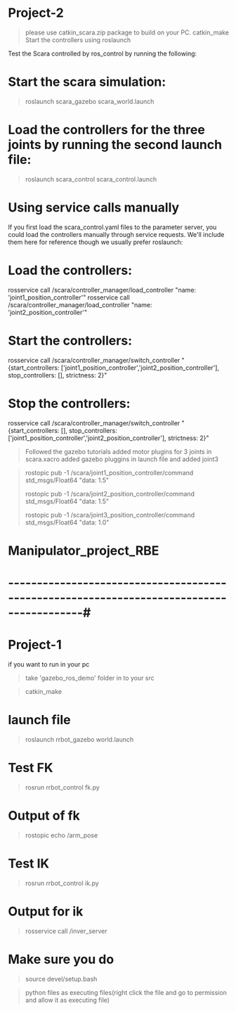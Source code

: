 # Project-2

> please use catkin_scara.zip package to build on your PC.
> catkin_make
> Start the controllers using roslaunch

Test the Scara controlled by ros_control by running the following:

# Start the scara simulation:

> roslaunch scara_gazebo scara_world.launch

# Load the controllers for the three joints by running the second launch file:

> roslaunch scara_control scara_control.launch

# Using service calls manually

If you first load the scara_control.yaml files to the parameter server, you could load the controllers manually through service requests. We'll include them here for reference though we usually prefer roslaunch:

# Load the controllers:

rosservice call /scara/controller_manager/load_controller "name: 'joint1_position_controller'"
rosservice call /scara/controller_manager/load_controller "name: 'joint2_position_controller'"

# Start the controllers:

rosservice call /scara/controller_manager/switch_controller "{start_controllers: ['joint1_position_controller','joint2_position_controller'], stop_controllers: [], strictness: 2}"

# Stop the controllers:

rosservice call /scara/controller_manager/switch_controller "{start_controllers: [], stop_controllers: ['joint1_position_controller','joint2_position_controller'], strictness: 2}"

> Followed the gazebo tutorials
> added motor plugins for 3 joints in scara.xacro
> added gazebo pluggins in launch file and added joint3

> rostopic pub -1 /scara/joint1_position_controller/command std_msgs/Float64 "data: 1.5"
> 
> rostopic pub -1 /scara/joint2_position_controller/command std_msgs/Float64 "data: 1.5"
> 
> rostopic pub -1 /scara/joint3_position_controller/command std_msgs/Float64 "data: 1.0"




# Manipulator_project_RBE

# -----------------------------------------------------------------------------------------#
# Project-1

if you want to run in your pc

 > take 'gazebo_ros_demo' folder in to your src

 > catkin_make

# launch file

> roslaunch rrbot_gazebo world.launch

# Test FK

> rosrun rrbot_control fk.py

# Output of fk 
> rostopic echo /arm_pose 

# Test IK

>rosrun rrbot_control ik.py

# Output for ik

> rosservice call /inver_server 

# Make sure you do
> source devel/setup.bash

> python files as executing files(right click the file and go to permission and allow it as executing file)

